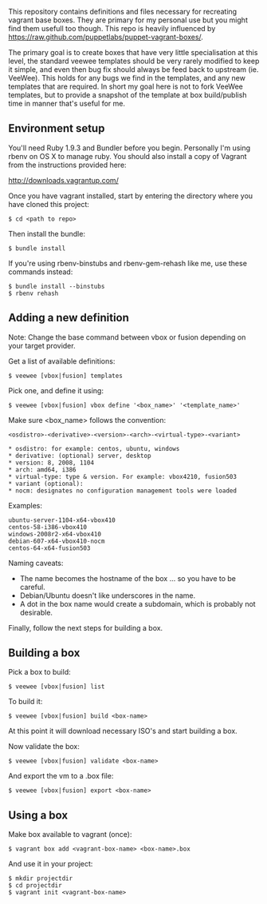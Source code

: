 This repository contains definitions and files necessary for recreating vagrant base boxes. They are primary for my personal use but you might find them usefull too though. This repo is heavily influenced by <https://raw.github.com/puppetlabs/puppet-vagrant-boxes/>.

The primary goal is to create boxes that have very little specialisation at this level, the standard veewee templates should be very rarely modified to keep it simple, and even then bug fix should always be feed back to upstream (ie. VeeWee). This holds for any bugs we find in the templates, and any new templates that are required. In short my goal here is not to fork VeeWee templates, but to provide a snapshot of the template at box build/publish time in manner that's useful for me.

## Environment setup

You'll need Ruby 1.9.3 and Bundler before you begin. Personally I'm using rbenv on OS X to manage ruby. You should also install a copy of Vagrant from the instructions provided here:

<http://downloads.vagrantup.com/>

Once you have vagrant installed, start by entering the directory where you have cloned this project:

    $ cd <path to repo>

Then install the bundle:

    $ bundle install

If you're using rbenv-binstubs and rbenv-gem-rehash like me, use these commands instead:

    $ bundle install --binstubs
    $ rbenv rehash

## Adding a new definition

Note: Change the base command between vbox or fusion depending on your target provider.

Get a list of available definitions:

    $ veewee [vbox|fusion] templates

Pick one, and define it using:

    $ veewee [vbox|fusion] vbox define '<box_name>' '<template_name>'

Make sure <box_name> follows the convention:

    <osdistro>-<derivative>-<version>-<arch>-<virtual-type>-<variant>

    * osdistro: for example: centos, ubuntu, windows
    * derivative: (optional) server, desktop
    * version: 8, 2008, 1104
    * arch: amd64, i386
    * virtual-type: type & version. For example: vbox4210, fusion503
    * variant (optional):
    * nocm: designates no configuration management tools were loaded

Examples:

    ubuntu-server-1104-x64-vbox410
    centos-58-i386-vbox410
    windows-2008r2-x64-vbox410
    debian-607-x64-vbox410-nocm
    centos-64-x64-fusion503

Naming caveats:

* The name becomes the hostname of the box ... so you have to be careful.
* Debian/Ubuntu doesn't like underscores in the name.
* A dot in the box name would create a subdomain, which is probably not desirable.

Finally, follow the next steps for building a box.

## Building a box

Pick a box to build:

    $ veewee [vbox|fusion] list

To build it:

    $ veewee [vbox|fusion] build <box-name>

At this point it will download necessary ISO's and start building a box.

Now validate the box:

    $ veewee [vbox|fusion] validate <box-name>

And export the vm to a .box file:

    $ veewee [vbox|fusion] export <box-name>

## Using a box

Make box available to vagrant (once):

    $ vagrant box add <vagrant-box-name> <box-name>.box

And use it in your project:

    $ mkdir projectdir
    $ cd projectdir
    $ vagrant init <vagrant-box-name>
